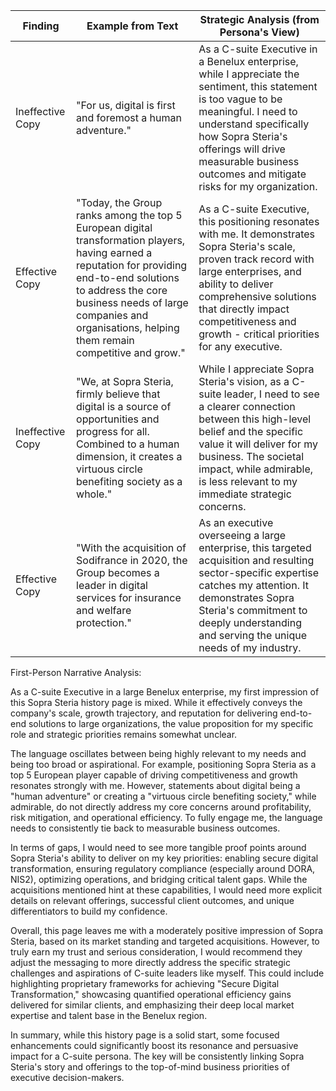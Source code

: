 | Finding         | Example from Text | Strategic Analysis (from Persona's View) |
|-----------------|-------------------|------------------------------------------|
| Ineffective Copy | "For us, digital is first and foremost a human adventure." | As a C-suite Executive in a Benelux enterprise, while I appreciate the sentiment, this statement is too vague to be meaningful. I need to understand specifically how Sopra Steria's offerings will drive measurable business outcomes and mitigate risks for my organization. |
| Effective Copy   | "Today, the Group ranks among the top 5 European digital transformation players, having earned a reputation for providing end-to-end solutions to address the core business needs of large companies and organisations, helping them remain competitive and grow." | As a C-suite Executive, this positioning resonates with me. It demonstrates Sopra Steria's scale, proven track record with large enterprises, and ability to deliver comprehensive solutions that directly impact competitiveness and growth - critical priorities for any executive. |
| Ineffective Copy | "We, at Sopra Steria, firmly believe that digital is a source of opportunities and progress for all. Combined to a human dimension, it creates a virtuous circle benefiting society as a whole." | While I appreciate Sopra Steria's vision, as a C-suite leader, I need to see a clearer connection between this high-level belief and the specific value it will deliver for my business. The societal impact, while admirable, is less relevant to my immediate strategic concerns. |
| Effective Copy   | "With the acquisition of Sodifrance in 2020, the Group becomes a leader in digital services for insurance and welfare protection." | As an executive overseeing a large enterprise, this targeted acquisition and resulting sector-specific expertise catches my attention. It demonstrates Sopra Steria's commitment to deeply understanding and serving the unique needs of my industry. |

First-Person Narrative Analysis:

As a C-suite Executive in a large Benelux enterprise, my first impression of this Sopra Steria history page is mixed. While it effectively conveys the company's scale, growth trajectory, and reputation for delivering end-to-end solutions to large organizations, the value proposition for my specific role and strategic priorities remains somewhat unclear. 

The language oscillates between being highly relevant to my needs and being too broad or aspirational. For example, positioning Sopra Steria as a top 5 European player capable of driving competitiveness and growth resonates strongly with me. However, statements about digital being a "human adventure" or creating a "virtuous circle benefiting society," while admirable, do not directly address my core concerns around profitability, risk mitigation, and operational efficiency. To fully engage me, the language needs to consistently tie back to measurable business outcomes.

In terms of gaps, I would need to see more tangible proof points around Sopra Steria's ability to deliver on my key priorities: enabling secure digital transformation, ensuring regulatory compliance (especially around DORA, NIS2), optimizing operations, and bridging critical talent gaps. While the acquisitions mentioned hint at these capabilities, I would need more explicit details on relevant offerings, successful client outcomes, and unique differentiators to build my confidence.

Overall, this page leaves me with a moderately positive impression of Sopra Steria, based on its market standing and targeted acquisitions. However, to truly earn my trust and serious consideration, I would recommend they adjust the messaging to more directly address the specific strategic challenges and aspirations of C-suite leaders like myself. This could include highlighting proprietary frameworks for achieving "Secure Digital Transformation," showcasing quantified operational efficiency gains delivered for similar clients, and emphasizing their deep local market expertise and talent base in the Benelux region.

In summary, while this history page is a solid start, some focused enhancements could significantly boost its resonance and persuasive impact for a C-suite persona. The key will be consistently linking Sopra Steria's story and offerings to the top-of-mind business priorities of executive decision-makers.